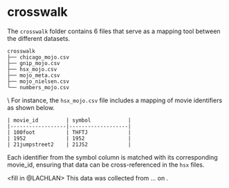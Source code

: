 # crosswalk

The `crosswalk` folder contains 6 files that serve as a mapping tool between the different datasets. 

```
crosswalk
├── chicago_mojo.csv
├── gnip_mojo.csv
├── hsx_mojo.csv
├── mojo_meta.csv
├── mojo_nielsen.csv
└── numbers_mojo.csv
```
\\
For instance, the `hsx_mojo.csv` file includes a mapping of movie identifiers as shown below.

```
| movie_id         | symbol            |
|------------------|-------------------|
| 100foot          | THFTJ             |
| 1952             | 1952              |
| 21jumpstreet2    | 21JS2             |
```

Each identifier from the symbol column is matched with its corresponding movie_id, ensuring that data can be cross-referenced in the `hsx` files.

<fill in @LACHLAN>
This data was collected from ... <link> on <date>.